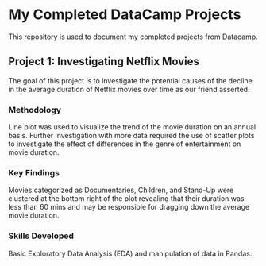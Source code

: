 # My Completed DataCamp Projects

This repository is used to document my completed projects from Datacamp.

## Project 1: Investigating Netflix Movies

The goal of this project is to investigate the potential causes of the 
decline in the average duration of Netflix movies over time as our friend 
asserted.

### Methodology
Line plot was used to visualize the trend of the movie duration on an annual 
basis. Further investigation with more data required the use of scatter plots 
to investigate the effect of differences in the genre of entertainment on movie 
duration.

### Key Findings
Movies categorized as Documentaries, Children, and Stand-Up were clustered at 
the bottom right of the plot revealing that their duration was less than 60 mins 
and may be responsible for dragging down the average movie duration.

### Skills Developed
Basic Exploratory Data Analysis (EDA) and manipulation of data in Pandas.
